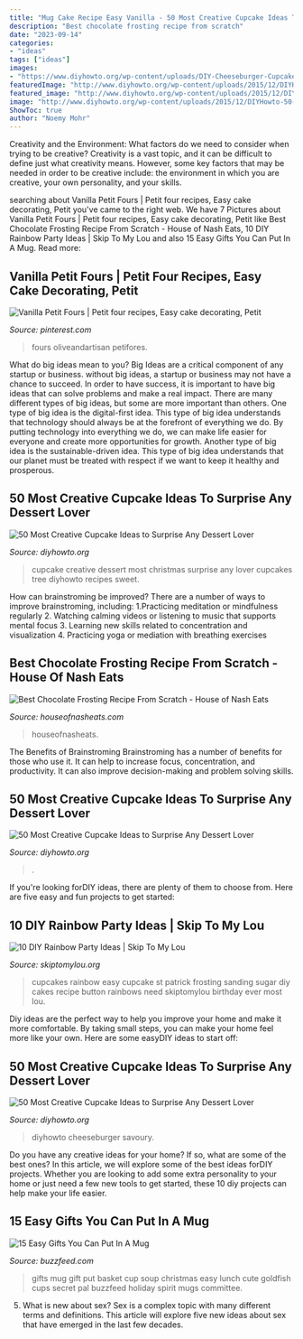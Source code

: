 ```yaml
---
title: "Mug Cake Recipe Easy Vanilla - 50 Most Creative Cupcake Ideas To Surprise Any Dessert Lover"
description: "Best chocolate frosting recipe from scratch"
date: "2023-09-14"
categories:
- "ideas"
tags: ["ideas"]
images:
- "https://www.diyhowto.org/wp-content/uploads/DIY-Cheeseburger-Cupcake-50-Most-Surprising-Cupcake-Decoration-Ideas-and-Recipes-DIYHowto.jpg"
featuredImage: "http://www.diyhowto.org/wp-content/uploads/2015/12/DIYHowto-50-Most-Creative-Cupcake-Ideas-to-Surprise-Any-Dessert-Lover01-e1478015495225.jpg"
featured_image: "http://www.diyhowto.org/wp-content/uploads/2015/12/DIYHowto-50-Most-Creative-Cupcake-Ideas-to-Surprise-Any-Dessert-Lover01-e1478015495225.jpg"
image: "http://www.diyhowto.org/wp-content/uploads/2015/12/DIYHowto-50-Most-Creative-Cupcake-Ideas-to-Surprise-Any-Dessert-Lover01-e1478015495225.jpg"
ShowToc: true
author: "Noemy Mohr"
---
```



Creativity and the Environment: What factors do we need to consider when trying to be creative?
Creativity is a vast topic, and it can be difficult to define just what creativity means. However, some key factors that may be needed in order to be creative include: the environment in which you are creative, your own personality, and your skills.

	

		
searching about Vanilla Petit Fours | Petit four recipes, Easy cake decorating, Petit you've came to the right web. We have 7 Pictures about Vanilla Petit Fours | Petit four recipes, Easy cake decorating, Petit like Best Chocolate Frosting Recipe From Scratch - House of Nash Eats, 10 DIY Rainbow Party Ideas | Skip To My Lou and also 15 Easy Gifts You Can Put In A Mug. Read more:
		
    
## Vanilla Petit Fours | Petit Four Recipes, Easy Cake Decorating, Petit

<img loading=lazy src="https://i.pinimg.com/736x/3c/b9/70/3cb9700d164509ec15161799647d8679.jpg" onerror="this.onerror=null;this.src='https://tse2.mm.bing.net/th?id=OIP.hdDQD06G5eskxCAjhftKQwHaLH&amp;pid=15.1';" alt="Vanilla Petit Fours | Petit four recipes, Easy cake decorating, Petit">

_Source: pinterest.com_

>fours oliveandartisan petifores. 

	

What do big ideas mean to you?
Big Ideas are a critical component of any startup or business. without big ideas, a startup or business may not have a chance to succeed. In order to have success, it is important to have big ideas that can solve problems and make a real impact. There are many different types of big ideas, but some are more important than others.
One type of big idea is the digital-first idea. This type of big idea understands that technology should always be at the forefront of everything we do. By putting technology into everything we do, we can make life easier for everyone and create more opportunities for growth. Another type of big idea is the sustainable-driven idea. This type of big idea understands that our planet must be treated with respect if we want to keep it healthy and prosperous.

    
## 50 Most Creative Cupcake Ideas To Surprise Any Dessert Lover

<img loading=lazy src="http://www.diyhowto.org/wp-content/uploads/2015/12/DIYHowto-50-Most-Creative-Cupcake-Ideas-to-Surprise-Any-Dessert-Lover01-e1478015495225.jpg" onerror="this.onerror=null;this.src='https://tse1.mm.bing.net/th?id=OIP.NOg-wWFqGohS2ozHxfL9EAHaKd&amp;pid=15.1';" alt="50 Most Creative Cupcake Ideas to Surprise Any Dessert Lover">

_Source: diyhowto.org_

>cupcake creative dessert most christmas surprise any lover cupcakes tree diyhowto recipes sweet. 

	

How can brainstroming be improved?
There are a number of ways to improve brainstroming, including: 
1.Practicing meditation or mindfulness regularly 
2. Watching calming videos or listening to music that supports mental focus 
3. Learning new skills related to concentration and visualization 
4. Practicing yoga or mediation with breathing exercises 

    
## Best Chocolate Frosting Recipe From Scratch - House Of Nash Eats

<img loading=lazy src="https://houseofnasheats.com/wp-content/uploads/2018/06/best-chocolate-buttercream-frosting-recipe-10-600x899.jpg" onerror="this.onerror=null;this.src='https://tse3.mm.bing.net/th?id=OIP.lk2KITEb4-4UY8e73zFt-AHaLG&amp;pid=15.1';" alt="Best Chocolate Frosting Recipe From Scratch - House of Nash Eats">

_Source: houseofnasheats.com_

>houseofnasheats. 

	

The Benefits of Brainstroming
Brainstroming has a number of benefits for those who use it. It can help to increase focus, concentration, and productivity. It can also improve decision-making and problem solving skills.

    
## 50 Most Creative Cupcake Ideas To Surprise Any Dessert Lover

<img loading=lazy src="http://www.diyhowto.org/wp-content/uploads/2015/12/DIYHowto-50-Most-Creative-Cupcake-Ideas-to-Surprise-Any-Dessert-Lover08-600x824.jpg" onerror="this.onerror=null;this.src='https://tse1.mm.bing.net/th?id=OIP.gLvqwFr3o88BR98lDHOL9AHaKK&amp;pid=15.1';" alt="50 Most Creative Cupcake Ideas to Surprise Any Dessert Lover">

_Source: diyhowto.org_

>. 

	

If you're looking forDIY ideas, there are plenty of them to choose from. Here are five easy and fun projects to get started: 

    
## 10 DIY Rainbow Party Ideas | Skip To My Lou

<img loading=lazy src="http://www.skiptomylou.org/wp-content/uploads/2016/03/rainbow-cupcakes.jpg" onerror="this.onerror=null;this.src='https://tse2.mm.bing.net/th?id=OIP.SiaqxtmTFWx0nezvPjlxrAHaKs&amp;pid=15.1';" alt="10 DIY Rainbow Party Ideas | Skip To My Lou">

_Source: skiptomylou.org_

>cupcakes rainbow easy cupcake st patrick frosting sanding sugar diy cakes recipe button rainbows need skiptomylou birthday ever most lou. 

	

Diy ideas are the perfect way to help you improve your home and make it more comfortable. By taking small steps, you can make your home feel more like your own. Here are some easyDIY ideas to start off: 

    
## 50 Most Creative Cupcake Ideas To Surprise Any Dessert Lover

<img loading=lazy src="https://www.diyhowto.org/wp-content/uploads/DIY-Cheeseburger-Cupcake-50-Most-Surprising-Cupcake-Decoration-Ideas-and-Recipes-DIYHowto.jpg" onerror="this.onerror=null;this.src='https://tse3.mm.bing.net/th?id=OIP.A6yMhS6ayr0f_sBGdD-OfwHaKn&amp;pid=15.1';" alt="50 Most Creative Cupcake Ideas to Surprise Any Dessert Lover">

_Source: diyhowto.org_

>diyhowto cheeseburger savoury. 

	

Do you have any creative ideas for your home? If so, what are some of the best ones? In this article, we will explore some of the best ideas forDIY projects. Whether you are looking to add some extra personality to your home or just need a few new tools to get started, these 10 diy projects can help make your life easier.

    
## 15 Easy Gifts You Can Put In A Mug

<img loading=lazy src="https://img.buzzfeed.com/buzzfeed-static/static/2013-11/enhanced/webdr03/26/11/enhanced-buzz-31046-1385482241-41.jpg" onerror="this.onerror=null;this.src='https://tse3.mm.bing.net/th?id=OIP.n92KADNHPMkbGWUCRDOL5AHaJ3&amp;pid=15.1';" alt="15 Easy Gifts You Can Put In A Mug">

_Source: buzzfeed.com_

>gifts mug gift put basket cup soup christmas easy lunch cute goldfish cups secret pal buzzfeed holiday spirit mugs committee. 

	

5. What is new about sex?
Sex is a complex topic with many different terms and definitions. This article will explore five new ideas about sex that have emerged in the last few decades.

